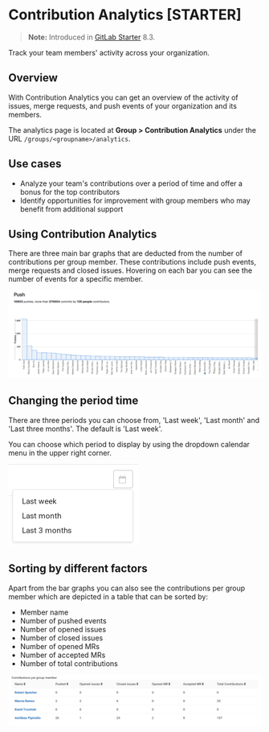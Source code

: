 # Contribution Analytics **[STARTER]**

>**Note:**
Introduced in [GitLab Starter][ee] 8.3.

Track your team members' activity across your organization.

## Overview

With Contribution Analytics you can get an overview of the activity of
issues, merge requests, and push events of your organization and its members.

The analytics page is located at **Group > Contribution Analytics**
under the URL `/groups/<groupname>/analytics`.

## Use cases

- Analyze your team's contributions over a period of time and offer a bonus for the top contributors
- Identify opportunities for improvement with group members who may benefit from additional support 

## Using Contribution Analytics

There are three main bar graphs that are deducted from the number of
contributions per group member. These contributions include push events, merge
requests and closed issues. Hovering on each bar you can see the number of
events for a specific member.

![Contribution analytics bar graphs](img/group_stats_graph.png)

## Changing the period time

There are three periods you can choose from, 'Last week', 'Last month' and
'Last three months'. The default is 'Last week'.

You can choose which period to display by using the dropdown calendar menu in
the upper right corner.

![Contribution analytics choose period](img/group_stats_cal.png)

## Sorting by different factors

Apart from the bar graphs you can also see the contributions per group member
which are depicted in a table that can be sorted by:

* Member name
* Number of pushed events
* Number of opened issues
* Number of closed issues
* Number of opened MRs
* Number of accepted MRs
* Number of total contributions

![Contribution analytics contributions table](img/group_stats_table.png)

[ee]: https://about.gitlab.com/pricing/
